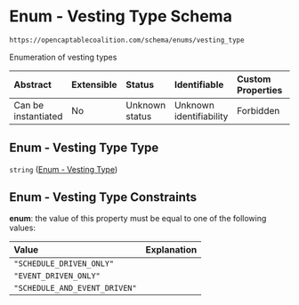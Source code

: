 # Enum - Vesting Type Schema

```txt
https://opencaptablecoalition.com/schema/enums/vesting_type
```

Enumeration of vesting types

| Abstract            | Extensible | Status         | Identifiable            | Custom Properties | Additional Properties | Access Restrictions | Defined In                                                                                   |
| :------------------ | :--------- | :------------- | :---------------------- | :---------------- | :-------------------- | :------------------ | :------------------------------------------------------------------------------------------- |
| Can be instantiated | No         | Unknown status | Unknown identifiability | Forbidden         | Allowed               | none                | [VestingType.schema.json](../../schema/enums/VestingType.schema.json "open original schema") |

## Enum - Vesting Type Type

`string` ([Enum - Vesting Type](vestingtype.md))

## Enum - Vesting Type Constraints

**enum**: the value of this property must be equal to one of the following values:

| Value                         | Explanation |
| :---------------------------- | :---------- |
| `"SCHEDULE_DRIVEN_ONLY"`      |             |
| `"EVENT_DRIVEN_ONLY"`         |             |
| `"SCHEDULE_AND_EVENT_DRIVEN"` |             |

